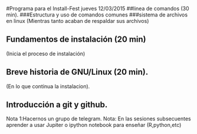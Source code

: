 #Programa para el Install-Fest jueves 12/03/2015
##linea de comandos (30 min).
###Estructura y uso de comandos comunes
###sistema de archivos en linux
(Mientras tanto acaban de respaldar sus archivos)
## Fundamentos de instalación (20 min)
(Inicia el proceso de instalación)
## Breve historia de GNU/Linux (20 min).
(En lo que continua la instalacion).
## Introducción a git y github.
Nota 1:Hacernos un grupo de telegram.
Nota: En las sesiones subsecuentes aprender a usar Jupiter o ipython notebook para enseñar (R,python,etc)
